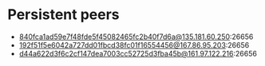# Persistent peers
* 840fca1ad59e7f48fde5f45082465fc2b40f7d6a@135.181.60.250:26656
* 192f51f5e6042a727dd01fbcd38fc01f16554456@167.86.95.203:26656
* d44a622d3f6c2cf147dea7003cc52725d3fba45b@161.97.122.216:26656
